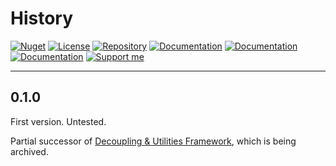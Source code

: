 # History

[![Nuget](https://img.shields.io/nuget/v/RI.DatabaseManager.Common)](https://www.nuget.org/packages/RI.DatabaseManager.Common/) [![License](https://img.shields.io/github/license/RotenInformatik/DatabaseManagerDotNet)](LICENSE) [![Repository](https://img.shields.io/badge/repo-DatabaseManagerDotNet-lightgrey)](https://github.com/RotenInformatik/DatabaseManagerDotNet) [![Documentation](https://img.shields.io/badge/docs-Readme-yellowgreen)](README.md) [![Documentation](https://img.shields.io/badge/docs-History-yellowgreen)](HISTORY.md) [![Documentation](https://img.shields.io/badge/docs-API-yellowgreen)](https://roteninformatik.github.io/DatabaseManagerDotNet/api/) [![Support me](https://img.shields.io/badge/support%20me-Ko--fi-ff69b4?logo=Ko-fi)](https://ko-fi.com/andreasroten)

---

## 0.1.0

First version. Untested.

Partial successor of [Decoupling & Utilities Framework](https://github.com/RotenInformatik/RI_Framework), which is being archived.